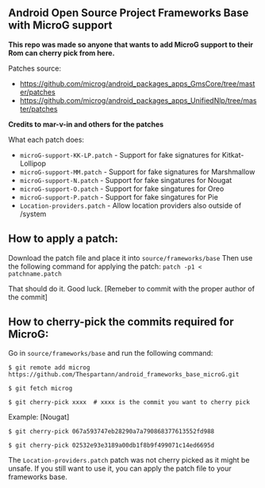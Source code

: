 ## Android Open Source Project Frameworks Base with MicroG support

**This repo was made so anyone that wants to add MicroG support to their Rom can cherry pick from here.**

Patches source:

* https://github.com/microg/android_packages_apps_GmsCore/tree/master/patches
* https://github.com/microg/android_packages_apps_UnifiedNlp/tree/master/patches

__Credits to mar-v-in and others for the patches__

What each patch does:

* `microG-support-KK-LP.patch` - Support for fake signatures for Kitkat-Lollipop
* `microG-support-MM.patch` - Support for fake signatures for Marshmallow
* `microG-support-N.patch` - Support for fake singatures for Nougat
* `microG-support-O.patch` - Support for fake singatures for Oreo
* `microG-support-P.patch` - Support for fake singatures for Pie
* `Location-providers.patch` - Allow location providers also outside of /system

## How to apply a patch:

Download the patch file and place it into `source/frameworks/base`
Then use the following command for applying the patch: `patch -p1 < patchname.patch`

That should do it. Good luck. [Remeber to commit with the proper author of the commit]

## How to cherry-pick the commits required for MicroG:

Go in `source/frameworks/base` and run the following command:

    $ git remote add microg https://github.com/Thespartann/android_frameworks_base_microG.git

    $ git fetch microg

    $ git cherry-pick xxxx  # xxxx is the commit you want to cherry pick

Example: [Nougat]

    $ git cherry-pick 067a593747eb28290a7a790868377613552fd988

    $ git cherry-pick 02532e93e3189a00db1f8b9f499071c14ed6695d



The `Location-providers.patch` patch was not cherry picked as it might be unsafe. If you still want to use it, you can apply the patch file to your frameworks base.



